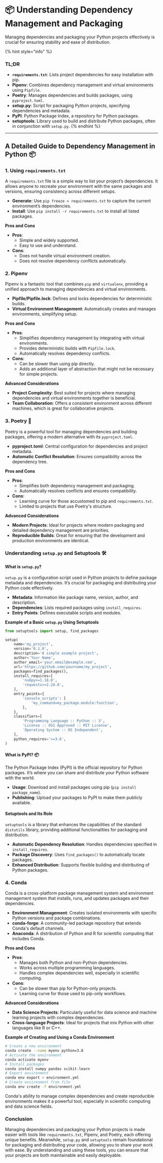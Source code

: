 # 📦 Understanding Dependency Management and Packaging

Managing dependencies and packaging your Python projects effectively is crucial for ensuring stability and ease of distribution.&#x20;

{% hint style="info" %}
### TL;DR

* **`requirements.txt`**: Lists project dependencies for easy installation with pip.
* **Pipenv**: Combines dependency management and virtual environments using `Pipfile`.
* **Poetry**: Manages dependencies and builds packages, using `pyproject.toml`.
* **setup.py**: Script for packaging Python projects, specifying dependencies and metadata.
* **PyPI**: Python Package Index, a repository for Python packages.
* **setuptools**: Library used to build and distribute Python packages, often in conjunction with `setup.py`.
{% endhint %}

***

## A Detailed Guide to Dependency Management in Python 📦

### 1. Using `requirements.txt`

A `requirements.txt` file is a simple way to list your project’s dependencies. It allows anyone to recreate your environment with the same packages and versions, ensuring consistency across different setups.

* **Generate**: Use `pip freeze > requirements.txt` to capture the current environment’s dependencies.
* **Install**: Use `pip install -r requirements.txt` to install all listed packages.

**Pros and Cons**

* **Pros**:
  * Simple and widely supported.
  * Easy to use and understand.
* **Cons**:
  * Does not handle virtual environment creation.
  * Does not resolve dependency conflicts automatically.

### 2. Pipenv

Pipenv is a fantastic tool that combines `pip` and `virtualenv`, providing a unified approach to managing dependencies and virtual environments.

* **Pipfile/Pipfile.lock**: Defines and locks dependencies for deterministic builds.
* **Virtual Environment Management**: Automatically creates and manages environments, simplifying setup.

**Pros and Cons**

* **Pros**:
  * Simplifies dependency management by integrating with virtual environments.
  * Provides deterministic builds with `Pipfile.lock`.
  * Automatically resolves dependency conflicts.
* **Cons**:
  * Can be slower than using pip directly.
  * Adds an additional layer of abstraction that might not be necessary for simple projects.

**Advanced Considerations**

* **Project Complexity**: Best suited for projects where managing dependencies and virtual environments together is beneficial.
* **Team Collaboration**: Offers a consistent environment across different machines, which is great for collaborative projects.

### 3. Poetry 🎼

Poetry is a powerful tool for managing dependencies and building packages, offering a modern alternative with its `pyproject.toml`.

* **pyproject.toml**: Central configuration for dependencies and project metadata.
* **Automatic Conflict Resolution**: Ensures compatibility across the dependency tree.

**Pros and Cons**

* **Pros**:
  * Simplifies both dependency management and packaging.
  * Automatically resolves conflicts and ensures compatibility.
* **Cons**:
  * Learning curve for those accustomed to pip and `requirements.txt`.
  * Limited to projects that use Poetry's structure.

**Advanced Considerations**

* **Modern Projects**: Ideal for projects where modern packaging and detailed dependency management are priorities.
* **Reproducible Builds**: Great for ensuring that the development and production environments are identical.

### Understanding `setup.py` and Setuptools 🛠️

#### What is `setup.py`?

`setup.py` is a configuration script used in Python projects to define package metadata and dependencies. It’s crucial for packaging and distributing your Python code effectively.

* **Metadata**: Information like package name, version, author, and description.
* **Dependencies**: Lists required packages using `install_requires`.
* **Entry Points**: Defines executable scripts and modules.

**Example of a Basic `setup.py` Using Setuptools**

```python
from setuptools import setup, find_packages

setup(
    name='my_project',
    version='0.1.0',
    description='A simple example project',
    author='Your Name',
    author_email='your.email@example.com',
    url='https://github.com/yourname/my_project',
    packages=find_packages(),
    install_requires=[
        'numpy>=1.18.0',
        'requests>=2.24.0',
    ],
    entry_points={
        'console_scripts': [
            'my_command=my_package.module:function',
        ],
    },
    classifiers=[
        'Programming Language :: Python :: 3',
        'License :: OSI Approved :: MIT License',
        'Operating System :: OS Independent',
    ],
    python_requires='>=3.6',
)
```

#### What is PyPI? 📦

The Python Package Index (PyPI) is the official repository for Python packages. It’s where you can share and distribute your Python software with the world.

* **Usage**: Download and install packages using pip (`pip install package_name`).
* **Publishing**: Upload your packages to PyPI to make them publicly available.

#### Setuptools and Its Role

`setuptools` is a library that enhances the capabilities of the standard `distutils` library, providing additional functionalities for packaging and distribution.

* **Automatic Dependency Resolution**: Handles dependencies specified in `install_requires`.
* **Package Discovery**: Uses `find_packages()` to automatically locate packages.
* **Enhanced Distribution**: Supports flexible building and distributing of Python packages.

### 4. Conda

Conda is a cross-platform package management system and environment management system that installs, runs, and updates packages and their dependencies.

* **Environment Management**: Creates isolated environments with specific Python versions and package combinations.
* **conda-forge**: A community-led package repository that extends Conda's default channels.
* **Anaconda**: A distribution of Python and R for scientific computing that includes Conda.&#x20;

**Pros and Cons**

* **Pros**:
  * Manages both Python and non-Python dependencies.
  * Works across multiple programming languages.
  * Handles complex dependencies well, especially in scientific computing.
* **Cons**:
  * Can be slower than pip for Python-only projects.
  * Learning curve for those used to pip-only workflows.&#x20;

**Advanced Considerations**

* **Data Science Projects**: Particularly useful for data science and machine learning projects with complex dependencies.
* **Cross-language Projects**: Ideal for projects that mix Python with other languages like R or C++.&#x20;

**Example of Creating and Using a Conda Environment**

```bash
# Create a new environment
conda create --name myenv python=3.8
# Activate the environment
conda activate myenv
# Install packages
conda install numpy pandas scikit-learn
# Export environment
conda env export > environment.yml
# Create environment from file
conda env create -f environment.yml
```

Conda's ability to manage complex dependencies and create reproducible environments makes it a powerful tool, especially in scientific computing and data science fields.

### Conclusion

Managing dependencies and packaging your Python projects is made easier with tools like `requirements.txt`, Pipenv, and Poetry, each offering unique benefits. Meanwhile, `setup.py` and `setuptools` remain foundational for packaging and distributing your code, allowing you to share your work with ease. By understanding and using these tools, you can ensure that your projects are both maintainable and easily deployable.&#x20;
